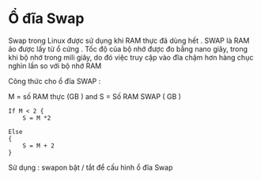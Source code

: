 
# Ổ đĩa Swap
Swap trong Linux được sử dụng khi RAM thực đã dùng hết . SWAP là RAM ảo được lấy từ ổ cứng . Tốc độ của bộ nhớ được đo bằng nano giây, trong khi bộ nhớ trong mili giây, do đó việc truy cập vào đĩa chậm hơn hàng chục nghìn lần so với bộ nhớ RAM

Công thức cho ổ đĩa SWAP :

M = số RAM thực (GB ) and S = Số RAM SWAP ( GB  )

```
If M < 2 {
	S = M *2
	
Else
{
	S = M + 2
}
```
Sử dụng : swapon bật / tắt  để cấu hình ổ đĩa Swap


